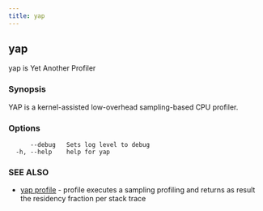 ```yaml
---
title: yap
---	
```


## yap

yap is Yet Another Profiler

### Synopsis

YAP is a kernel-assisted low-overhead sampling-based CPU profiler.

### Options

```
      --debug   Sets log level to debug
  -h, --help    help for yap
```

### SEE ALSO

* [yap profile](yap_profile.md)	 - profile executes a sampling profiling and returns as result the residency fraction per stack trace

